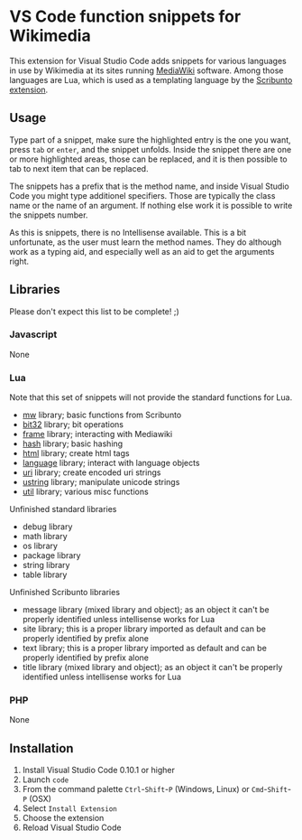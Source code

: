 # VS Code function snippets for Wikimedia

This extension for Visual Studio Code adds snippets for various languages in use
by Wikimedia at its sites running [MediaWiki](http://www.mediawiki.org) software.
Among those languages are Lua, which is used as a templating language by the
[Scribunto extension](https://www.mediawiki.org/wiki/Extension:Scribunto).

## Usage

Type part of a snippet, make sure the highlighted entry is the one you want,
press `tab` or `enter`, and the snippet unfolds. Inside the snippet there are
one or more highlighted areas, those can be replaced, and it is then possible
to tab to next item that can be replaced.

The snippets has a prefix that is the method name, and inside Visual Studio Code
you might type additionel specifiers. Those are typically the class name or the
name of an argument. If nothing else work it is possible to write the snippets
number.

As this is snippets, there is no Intellisense available. This is a bit unfortunate,
as the user must learn the method names. They do although work as a typing aid,
and especially well as an aid to get the arguments right.

## Libraries

Please don't expect this list to be complete! ;)

### Javascript

None

### Lua

Note that this set of snippets will not provide the standard functions for Lua.

- [mw](snippets/mw.json) library; basic functions from Scribunto
- [bit32](snippets/but32.json) library; bit operations
- [frame](snippets/frame.json) library; interacting with Mediawiki
- [hash](snippets/hash.json) library; basic hashing
- [html](snippets/html.json) library; create html tags
- [language](snippets/language.json) library; interact with language objects
- [uri](snippets/uri.json) library; create encoded uri strings
- [ustring](snippets/ustring.json) library; manipulate unicode strings
- [util](snippets/util.json) library; various misc functions

Unfinished standard libraries

- debug library
- math library
- os library
- package library
- string library
- table library

Unfinished Scribunto libraries

- message library (mixed library and object); as an object it can't be properly
 identified unless intellisense works for Lua
- site library; this is a proper library imported as default and can be properly
 identified by prefix alone
- text library; this is a proper library imported as default and can be properly
 identified by prefix alone
- title library (mixed library and object); as an object it can't be properly
 identified unless intellisense works for Lua

### PHP

None

## Installation

1. Install Visual Studio Code 0.10.1 or higher
1. Launch `code`
1. From the command palette `Ctrl`-`Shift`-`P` (Windows, Linux)
 or `Cmd`-`Shift`-`P` (OSX)
1. Select `Install Extension`
1. Choose the extension
1. Reload Visual Studio Code
